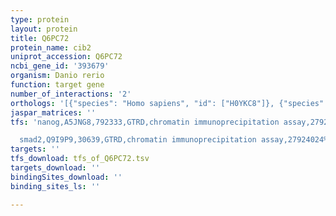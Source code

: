 ```yaml
---
type: protein
layout: protein
title: Q6PC72
protein_name: cib2
uniprot_accession: Q6PC72
ncbi_gene_id: '393679'
organism: Danio rerio
function: target gene
number_of_interactions: '2'
orthologs: '[{"species": "Homo sapiens", "id": ["H0YKC8"]}, {"species": "Mus musculus", "id": ["<a href=\"/protein/q9z309\">Q9Z309</a>"]}, {"species": "Rattus norvegicus", "id": ["<a href=\"/protein/q568z7\">Q568Z7</a>"]}, {"species": "Drosophila melanogaster", "id": ["<a href=\"/protein/q9w2q5\">Q9W2Q5</a>"]}, {"species": "Caenorhabditis elegans", "id": ["<a href=\"/protein/q93640\">Q93640</a>"]}]'
jaspar_matrices: ''
tfs: 'nanog,A5JNG8,792333,GTRD,chromatin immunoprecipitation assay,27924024%5Buid%5D,No

  smad2,Q9I9P9,30639,GTRD,chromatin immunoprecipitation assay,27924024%5Buid%5D,No'
targets: ''
tfs_download: tfs_of_Q6PC72.tsv
targets_download: ''
bindingSites_download: ''
binding_sites_ls: ''

---
```

